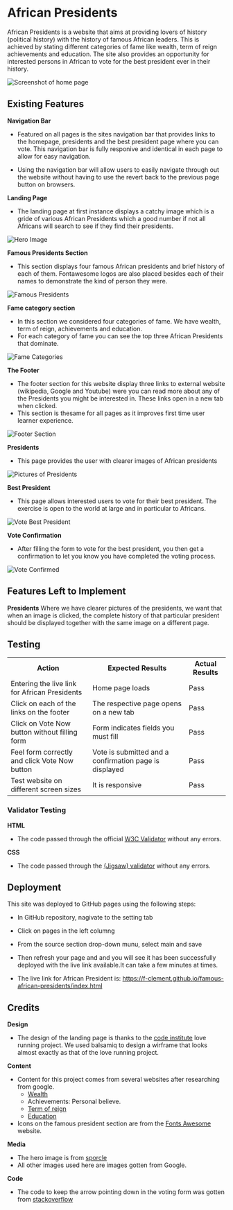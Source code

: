 # African Presidents

African Presidents is a website that aims at providing lovers of history (political history) with the history of famous African leaders. This is achieved by stating different categories of fame like wealth, term of reign achievements and education.  The site also provides an opportunity for interested persons in African to vote for the best president ever in their history. 

![Screenshot of home page](/assets/images/home-page.png)

## Existing Features
**Navigation Bar**
+ Featured on all pages is the sites navigation bar that provides links to the homepage, presidents and the best president page where you can vote. This navigation bar is fully responive and identical in each page to allow for easy navigation.

+ Using the navigation bar will allow users to easily navigate through out the website without having to use the revert back to the previous page button on browsers.

**Landing Page**

+ The landing page at first instance displays a catchy image which is a gride of various African Presidents which a good number if not all Africans will search to see if they find their presidents.

![Hero Image](/assets/images/hero-image.png)

**Famous Presidents Section**
+ This section displays four famous African presidents and brief history of each of them. 
Fontawesome logos are also placed besides each of their names to demonstrate the kind of person they were.

![Famous Presidents](/assets/images/famous-presidents.png)

**Fame category section**

+ In this section we considered four categories of fame. We have wealth, term of reign, achievements and education.
+ For each category of fame you can see the top three African Presidents that dominate.

![Fame Categories](/assets/images/fame-categories.png)

**The Footer**

+ The footer section for this website display three links to external website (wikipedia, Google and Youtube) were you can read more about any of the Presidents you might be interested in. These links open in a new tab when clicked.
+ This section is thesame for all pages as it improves first time user learner experience.

![Footer Section](/assets/images/footer.png)

**Presidents**
+ This page provides the user with clearer images of African presidents

![Pictures of Presidents](/assets/images/presidents.png)

**Best President**

+ This page allows interested users to vote for their best president. The exercise is open to the world at large and in particular to Africans.

![Vote Best President](/assets/images/best-president.png)

**Vote Confirmation**
+ After filling the form to vote for the best president, you then get a confirmation to let you know you have completed the voting process.

![Vote Confirmed](/assets/images/confirmation.png)

## Features Left to Implement

**Presidents**
Where we have clearer pictures of the presidents, we want that when an image is clicked, the complete history of that particular president should be displayed together with the same image on a different page.

## Testing

<table>
<tr>
<th> Action</th>
<th>Expected Results</th>
<th>Actual Results</th>
</tr>

<tr>
<td>Entering the live link for African Presidents</td>
<td>Home page loads</td>
<td>Pass</td>
</tr>

<tr>
<td>Click on each of the links on the footer</td>
<td>The respective page opens on a new tab</td>
<td>Pass</td>
</tr>

<tr>
<td>Click on Vote Now button without filling form</td>
<td>Form indicates fields you must fill</td>
<td>Pass</td>
</tr>

<tr>
<td>Feel form correctly and click Vote Now button</td>
<td>Vote is submitted and a confirmation page is displayed</td>
<td>Pass</td>
</tr>

<tr>
<td>Test website on different screen sizes</td>
<td>It is responsive</td>
<td>Pass</td>
</tr>

</table>

### Validator Testing
**HTML**
+ The code passed through the official [W3C Validator](https://validator.w3.org/nu/?doc=https%3A%2F%2Ff-clement.github.io%2Ffamous-african-presidents%2Findex.html) without any errors.

**CSS**
+ The code passed through the [(Jigsaw) validator](https://jigsaw.w3.org/css-validator/validator?uri=https%3A%2F%2Ff-clement.github.io%2Ffamous-african-presidents%2Findex.html&profile=css3svg&usermedium=all&warning=1&vextwarning=&lang=en) without any errors.

## Deployment
This site was deployed to GitHub pages using the following steps:
+ In GitHub repository, nagivate to the setting tab
+ Click on pages in the left columng 
+ From the source section drop-down munu, select main and save
+ Then refresh your page and and you will see it has been successfully deployed with the live link available.It can take a few minutes at times.

+ The live link for African President is: https://f-clement.github.io/famous-african-presidents/index.html

## Credits

**Design**
+ The design of the landing page is thanks to the [code institute](https://code-institute-org.github.io/love-running-2.0/index.html) love running project. We used balsamiq to design a wirframe that looks almost exactly as that of the love running project.

**Content**
+ Content for this project comes from several websites after researching from google. 
  + [Wealth](https://peakng.com/richest-presidents-in-africa/)
  + Achievements: Personal believe.
  + [Term of reign](https://furtherafrica.com/2022/08/13/7-africas-longest-serving-presidents/)
  + [Education](https://www.nairaland.com/2162675/robert-mugabe-tops-most-educated)
+ Icons on the famous president section are from the [Fonts Awesome](https://fontawesome.com/icons) website.

**Media**
+ The hero image is from [sporcle](https://www.sporcle.com/games/OneoftheBhoys/20th-century-african-leader-click)
+ All other images used here are images gotten from Google.

**Code**
+ The code to keep the arrow pointing down in the voting form was gotten from [stackoverflow](https://stackoverflow.com/questions/35196782/how-to-make-datalist-arrow-to-be-always-visible)
